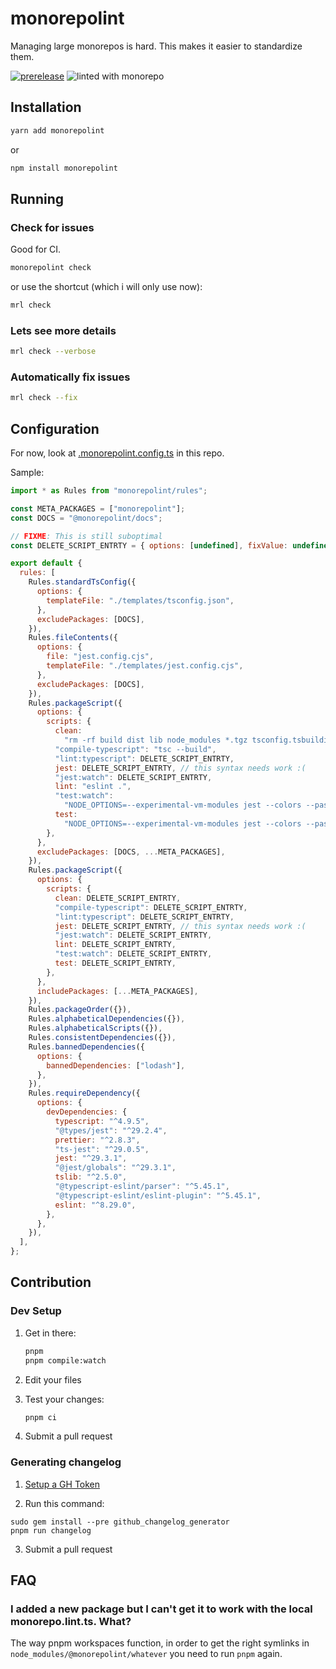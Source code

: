 # monorepolint

Managing large monorepos is hard. This makes it easier to standardize them.

[![prerelease](https://github.com/monorepolint/monorepolint/actions/workflows/prerelease.yml/badge.svg)](https://github.com/monorepolint/monorepolint/actions/workflows/prerelease.yml)
![linted with monorepo](https://img.shields.io/badge/linted%20with-monorepolint-brightgreen.svg)

## Installation

```bash
yarn add monorepolint
```

or

```bash
npm install monorepolint
```

## Running

### Check for issues

Good for CI.

```bash
monorepolint check
```

or use the shortcut (which i will only use now):

```bash
mrl check
```

### Lets see more details

```bash
mrl check --verbose
```

### Automatically fix issues

```bash
mrl check --fix
```

## Configuration

For now, look at [.monorepolint.config.ts](./packages/internal-mrl-config/src/monorepolint.config.ts) in this repo.

Sample:

```js
import * as Rules from "monorepolint/rules";

const META_PACKAGES = ["monorepolint"];
const DOCS = "@monorepolint/docs";

// FIXME: This is still suboptimal
const DELETE_SCRIPT_ENTRTY = { options: [undefined], fixValue: undefined };

export default {
  rules: [
    Rules.standardTsConfig({
      options: {
        templateFile: "./templates/tsconfig.json",
      },
      excludePackages: [DOCS],
    }),
    Rules.fileContents({
      options: {
        file: "jest.config.cjs",
        templateFile: "./templates/jest.config.cjs",
      },
      excludePackages: [DOCS],
    }),
    Rules.packageScript({
      options: {
        scripts: {
          clean:
            "rm -rf build dist lib node_modules *.tgz tsconfig.tsbuildinfo",
          "compile-typescript": "tsc --build",
          "lint:typescript": DELETE_SCRIPT_ENTRTY,
          jest: DELETE_SCRIPT_ENTRTY, // this syntax needs work :(
          "jest:watch": DELETE_SCRIPT_ENTRTY,
          lint: "eslint .",
          "test:watch":
            "NODE_OPTIONS=--experimental-vm-modules jest --colors --passWithNoTests --watch",
          test:
            "NODE_OPTIONS=--experimental-vm-modules jest --colors --passWithNoTests",
        },
      },
      excludePackages: [DOCS, ...META_PACKAGES],
    }),
    Rules.packageScript({
      options: {
        scripts: {
          clean: DELETE_SCRIPT_ENTRTY,
          "compile-typescript": DELETE_SCRIPT_ENTRTY,
          "lint:typescript": DELETE_SCRIPT_ENTRTY,
          jest: DELETE_SCRIPT_ENTRTY, // this syntax needs work :(
          "jest:watch": DELETE_SCRIPT_ENTRTY,
          lint: DELETE_SCRIPT_ENTRTY,
          "test:watch": DELETE_SCRIPT_ENTRTY,
          test: DELETE_SCRIPT_ENTRTY,
        },
      },
      includePackages: [...META_PACKAGES],
    }),
    Rules.packageOrder({}),
    Rules.alphabeticalDependencies({}),
    Rules.alphabeticalScripts({}),
    Rules.consistentDependencies({}),
    Rules.bannedDependencies({
      options: {
        bannedDependencies: ["lodash"],
      },
    }),
    Rules.requireDependency({
      options: {
        devDependencies: {
          typescript: "^4.9.5",
          "@types/jest": "^29.2.4",
          prettier: "^2.8.3",
          "ts-jest": "^29.0.5",
          jest: "^29.3.1",
          "@jest/globals": "^29.3.1",
          tslib: "^2.5.0",
          "@typescript-eslint/parser": "^5.45.1",
          "@typescript-eslint/eslint-plugin": "^5.45.1",
          eslint: "^8.29.0",
        },
      },
    }),
  ],
};
```

## Contribution

### Dev Setup

1. Get in there:

   ```sh
   pnpm
   pnpm compile:watch
   ```

2. Edit your files
3. Test your changes:

   ```sh
   pnpm ci
   ```

4. Submit a pull request

### Generating changelog

1. [Setup a GH Token](https://github.com/github-changelog-generator/github-changelog-generator/tree/master#github-token)

2. Run this command:

```shell
sudo gem install --pre github_changelog_generator
pnpm run changelog
```

3. Submit a pull request

## FAQ

### I added a new package but I can't get it to work with the local monorepo.lint.ts. What?

The way pnpm workspaces function, in order to get the right symlinks in `node_modules/@monorepolint/whatever` you need to run `pnpm` again.
